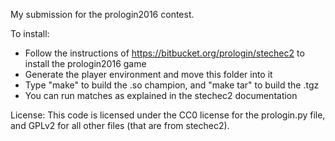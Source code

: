 My submission for the prologin2016 contest.

To install:
- Follow the instructions of https://bitbucket.org/prologin/stechec2 to install the prologin2016 game
- Generate the player environment and move this folder into it
- Type "make" to build the .so champion, and "make tar" to build the .tgz
- You can run matches as explained in the stechec2 documentation

License:
This code is licensed under the CC0 license for the prologin.py file, and GPLv2 for all other files (that are from stechec2).
